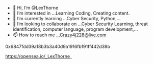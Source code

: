 - 👋 Hi, I’m @LexThorne
- 👀 I’m interested in ...Learning Coding, Creating content.
- 🌱 I’m currently learning ...Cyber Security, Python,...
- 💞️ I’m looking to collaborate on ...Cyber Security Learning, threat identification, computer language, program development,...
- 📫 How to reach me ...Crazy4j228@live.com

<!---
LexThorne/LexThorne is a ✨ special ✨ repository because its `README.md` (this file) appears on your GitHub profile.
You can click the Preview link to take a look at your changes.
--->
0x6847fdd39a18b3b3a40d9a1916fbf91ff442d39b

https://opensea.io/_LexThorne_
